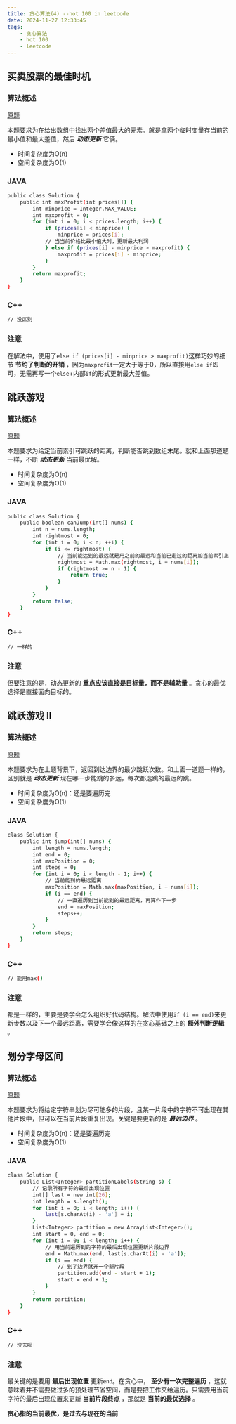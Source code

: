 ```yaml
---
title: 贪心算法(4) --hot 100 in leetcode
date: 2024-11-27 12:33:45
tags:
    - 贪心算法
    - hot 100
    - leetcode
---
```


<script type="text/javascript"
src="http://cdn.mathjax.org/mathjax/latest/MathJax.js?config=TeX-AMS-MML_HTMLorMML">
</script>

## 买卖股票的最佳时机
### 算法概述
[原题](https://leetcode.cn/problems/best-time-to-buy-and-sell-stock/description/?envType=study-plan-v2&envId=top-100-liked)

本题要求为在给出数组中找出两个差值最大的元素。就是拿两个临时变量存当前的最小值和最大差值，然后 ***动态更新*** 它俩。
- 时间复杂度为O(n)
- 空间复杂度为O(1)

### JAVA
```bash
public class Solution {
    public int maxProfit(int prices[]) {
        int minprice = Integer.MAX_VALUE;
        int maxprofit = 0;
        for (int i = 0; i < prices.length; i++) {
            if (prices[i] < minprice) {
                minprice = prices[i];
            // 当当前价格比最小值大时，更新最大利润
            } else if (prices[i] - minprice > maxprofit) {
                maxprofit = prices[i] - minprice;
            }
        }
        return maxprofit;
    }
}
```

### C++
```bash
// 没区别
```

### 注意
在解法中，使用了`else if (prices[i] - minprice > maxprofit)`这样巧妙的细节 **节约了判断的开销** ，因为`maxprofit`一定大于等于0，所以直接用`else if`即可，无需再写一个`else`+内部`if`的形式更新最大差值。


## 跳跃游戏
### 算法概述
[原题](https://leetcode.cn/problems/jump-game/description/?envType=study-plan-v2&envId=top-100-liked)

本题要求为给定当前索引可跳跃的距离，判断能否跳到数组末尾。就和上面那道题一样，不断 ***动态更新*** 当前最优解。
- 时间复杂度为O(n)
- 空间复杂度为O(1)

### JAVA
```bash
public class Solution {
    public boolean canJump(int[] nums) {
        int n = nums.length;
        int rightmost = 0;
        for (int i = 0; i < n; ++i) {
            if (i <= rightmost) {
                // 当前能达到的最远就是用之前的最远和当前已走过的距离加当前索引上能走的距离作比较
                rightmost = Math.max(rightmost, i + nums[i]);
                if (rightmost >= n - 1) {
                    return true;
                }
            }
        }
        return false;
    }
}
```

### C++
```bash
// 一样的
```

### 注意
但要注意的是，动态更新的 **重点应该直接是目标量，而不是辅助量** 。贪心的最优选择是直接面向目标的。


## 跳跃游戏 II
### 算法概述
[原题](https://leetcode.cn/problems/jump-game-ii/description/?envType=study-plan-v2&envId=top-100-liked)

本题要求为在上题背景下，返回到达边界的最少跳跃次数。和上面一道题一样的，区别就是 ***动态更新*** 现在哪一步能跳的多远，每次都选跳的最远的跳。
- 时间复杂度为O(n)：还是要遍历完
- 空间复杂度为O(1)

### JAVA
```bash
class Solution {
    public int jump(int[] nums) {
        int length = nums.length;
        int end = 0;
        int maxPosition = 0; 
        int steps = 0;
        for (int i = 0; i < length - 1; i++) {
            // 当前能到的最远距离
            maxPosition = Math.max(maxPosition, i + nums[i]); 
            if (i == end) {
                // 一直遍历到当前能到的最远距离，再算作下一步
                end = maxPosition;
                steps++;
            }
        }
        return steps;
    }
}
```

### C++
```bash
// 能用max()
```

### 注意
都是一样的，主要是要学会怎么组织好代码结构。解法中使用`if (i == end)`来更新步数以及下一个最远距离，需要学会像这样的在贪心基础之上的 **额外判断逻辑** 。


## 划分字母区间
### 算法概述
[原题](https://leetcode.cn/problems/partition-labels/description/?envType=study-plan-v2&envId=top-100-liked)

本题要求为将给定字符串划为尽可能多的片段，且某一片段中的字符不可出现在其他片段中，但可以在当前片段重复出现。关键是要更新的是 ***最远边界*** 。
- 时间复杂度为O(n)：还是要遍历完
- 空间复杂度为O(1)

### JAVA
```bash
class Solution {
    public List<Integer> partitionLabels(String s) {
        // 记录所有字符的最后出现位置
        int[] last = new int[26];
        int length = s.length();
        for (int i = 0; i < length; i++) {
            last[s.charAt(i) - 'a'] = i;
        }
        List<Integer> partition = new ArrayList<Integer>();
        int start = 0, end = 0;
        for (int i = 0; i < length; i++) {
            // 用当前遍历到的字符的最后出现位置更新片段边界
            end = Math.max(end, last[s.charAt(i) - 'a']);
            if (i == end) {
                // 到了边界就开一个新片段
                partition.add(end - start + 1);
                start = end + 1;
            }
        }
        return partition;
    }
}
```

### C++
```bash
// 没去呗
```

### 注意
最关键的是要用 **最后出现位置** 更新`end`。在贪心中， **至少有一次完整遍历** ，这就意味着并不需要做过多的预处理节省空间，而是要把工作交给遍历。只需要用当前字符的最后出现位置来更新 **当前片段终点** ，那就是 **当前的最优选择** 。

**贪心指的当前最优，是过去与现在的当前**